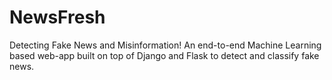# NewsFresh
Detecting Fake News and Misinformation!
An end-to-end Machine Learning based web-app built on top of Django and Flask to detect and classify fake news.
